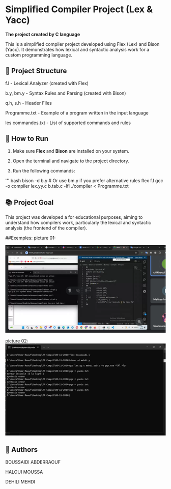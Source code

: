 # Simplified Compiler Project (Lex & Yacc)

**The project created by C language** 

This is a simplified compiler project developed using  Flex (Lex) and Bison (Yacc). It demonstrates how lexical and syntactic analysis work for a custom programming language.

## 📁 Project Structure

f.l - Lexical Analyzer (created with Flex)

b.y, bm.y - Syntax Rules and Parsing (created with Bison)

q.h, s.h - Header Files

Programme.txt - Example of a program written in the input language

les commandes.txt - List of supported commands and rules

## 🚀 How to Run

1. Make sure **Flex** and **Bison** are installed on your system.

2. Open the terminal and navigate to the project directory.

3. Run the following commands:

''' bash
bison -d b.y      # Or use bm.y if you prefer alternative rules
flex f.l
gcc -o compiler lex.yy.c b.tab.c -lfl
./compiler < Programme.txt


## 📚 Project Goal

This project was developed a for educational purposes, aiming to understand how compilers work, particularly the lexical and syntactic analysis (the frontend of the compiler).

##Exemples:
picture 01:

![Exemple photo](https://github.com/Raouf-RB/Simple-compiler-project/blob/6d49ae81a338eef9d84cf5a26ea8fe2b239ac125/Compiler-project-test.png)


picture 02:
![Exemple photo 2](https://github.com/Raouf-RB/Simple-compiler-project/blob/97b4b8fe00ebf0f3d2f51e099a512cfebb12336f/Compiler%20project%20test_2.png)

## 👥 Authors

BOUSSAIDI ABDERRAOUF

HALOUI MOUSSA

DEHILI MEHDI
